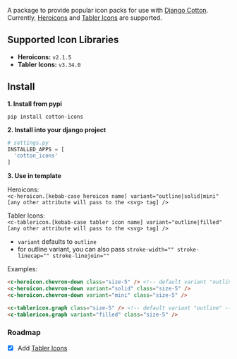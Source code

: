 A package to provide popular icon packs for use with [Django Cotton](https://github.com/wrabit/django-cotton).
Currently, [Heroicons](https://heroicons.com/) and [Tabler Icons](https://tabler.io/icons) are supported.

## Supported Icon Libraries

*   **Heroicons:** `v2.1.5` 
*   **Tabler Icons:** `v3.34.0` 

## Install

**1. Install from pypi**

```
pip install cotton-icons
```

**2. Install into your django project**

```python
# settings.py
INSTALLED_APPS = [
  'cotton_icons'
]
```

**3. Use in template**

Heroicons:  
`<c-heroicon.[kebab-case heroicon name] variant="outline|solid|mini" [any other attribute will pass to the <svg> tag] />`  

Tabler Icons:  
`<c-tablericon.[kebab-case tabler icon name] variant="outline|filled" [any other attribute will pass to the <svg> tag] />`

* `variant` defaults to `outline`
* for outline variant, you can also pass `stroke-width="" stroke-linecap="" stroke-linejoin=""` 

Examples:
   
```html
<c-heroicon.chevron-down class="size-5" /> <!-- default variant "outline" -->
<c-heroicon.chevron-down variant="solid" class="size-5" />
<c-heroicon.chevron-down variant="mini" class="size-5" />
```
   
```html
<c-tablericon.graph class="size-5" /> <!-- default variant "outline" -->
<c-tablericon.graph variant="filled" class="size-5" />
```

### Roadmap

- [x] Add [Tabler Icons](https://tabler-icons.io/)


